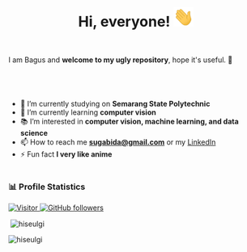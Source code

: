 <h1 align="center">Hi, everyone! <img src="https://raw.githubusercontent.com/ABSphreak/ABSphreak/master/gifs/Hi.gif" width="40px" /></h1>
<br>

I am Bagus and **welcome to my ugly repository**, hope it's useful. 🥰
#
<br>

- 🔭 I’m currently studying on **Semarang State Polytechnic**
- 🌱 I’m currently learning **computer vision**
- 📚 I’m interested in **computer vision, machine learning, and data science**
- 📫 How to reach me **sugabida@gmail.com** or my [LinkedIn](https://www.linkedin.com/in/bagusprayoga)
- ⚡ Fun fact **I very like anime**
<!-- - 🌱 I’m currently working with **Laravel** -->
<!-- - 👨‍💻 All of my projects are available at [https://me.yohiso.com](https://me.yohiso.com) -->
<!-- - 💬 Ask me about **Laravel** -->
#

### 📊 Profile Statistics
<div align="left">
    <a href="#">
        <img alt="Visitor" src="https://visitor-badge.laobi.icu/badge?page_id=hiseulgi.hiseulgi">
    </a>
    <a href="https://github.com/hiseulgi?tab=followers">
        <img alt="GitHub followers" src="https://img.shields.io/github/followers/hiseulgi?color=green&logo=github">
    </a>
</div>

<p>&nbsp;<img align="center" src="https://github-readme-stats.vercel.app/api?username=hiseulgi&count_private=true&include_all_commits=true&theme=algolia&show_icons=true&locale=en" alt="hiseulgi" /></p>
<p><img align="left" src="https://github-readme-stats.vercel.app/api/top-langs?username=hiseulgi&theme=algolia&show_icons=true&locale=en&layout=compact" alt="hiseulgi" /></p>
